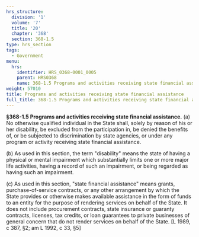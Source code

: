 ```yaml
---
hrs_structure:
  division: '1'
  volume: '7'
  title: '20'
  chapter: '368'
  section: 368-1.5
type: hrs_section
tags:
  - Government
menu:
  hrs:
    identifier: HRS_0368-0001_0005
    parent: HRS0368
    name: 368-1.5 Programs and activities receiving state financial assistance
weight: 57010
title: Programs and activities receiving state financial assistance
full_title: 368-1.5 Programs and activities receiving state financial assistance
---
```

**§368-1.5 Programs and activities receiving state financial assistance.** (a) No otherwise qualified individual in the State shall, solely by reason of his or her disability, be excluded from the participation in, be denied the benefits of, or be subjected to discrimination by state agencies, or under any program or activity receiving state financial assistance.

(b) As used in this section, the term "disability" means the state of having a physical or mental impairment which substantially limits one or more major life activities, having a record of such an impairment, or being regarded as having such an impairment.

(c) As used in this section, "state financial assistance" means grants, purchase-of-service contracts, or any other arrangement by which the State provides or otherwise makes available assistance in the form of funds to an entity for the purpose of rendering services on behalf of the State. It does not include procurement contracts, state insurance or guaranty contracts, licenses, tax credits, or loan guarantees to private businesses of general concern that do not render services on behalf of the State. [L 1989, c 387, §2; am L 1992, c 33, §5]